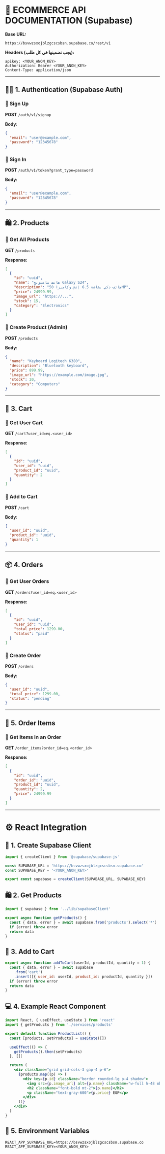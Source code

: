 # 🧾 ECOMMERCE API DOCUMENTATION (Supabase)

**Base URL:**  
```
https://bsvwzsxojblzgcscsbsn.supabase.co/rest/v1
```

**Headers (يجب تضمينها في كل طلب):**
```http
apikey: <YOUR_ANON_KEY>
Authorization: Bearer <YOUR_ANON_KEY>
Content-Type: application/json
```

---

## 🧍‍♂️ 1. Authentication (Supabase Auth)

### 🔹 Sign Up
**POST** `/auth/v1/signup`

**Body:**
```json
{
  "email": "user@example.com",
  "password": "12345678"
}
```

### 🔹 Sign In
**POST** `/auth/v1/token?grant_type=password`

**Body:**
```json
{
  "email": "user@example.com",
  "password": "12345678"
}
```

---

## 🛍️ 2. Products

### 🔹 Get All Products
**GET** `/products`

**Response:**
```json
[
  {
    "id": "uuid",
    "name": "هاتف سامسونج Galaxy S24",
    "description": "هاتف ذكي بشاشة 6.5 إنش وكاميرا 50MP",
    "price": 24999.99,
    "image_url": "https://...",
    "stock": 15,
    "category": "Electronics"
  }
]
```

### 🔹 Create Product (Admin)
**POST** `/products`

**Body:**
```json
{
  "name": "Keyboard Logitech K380",
  "description": "Bluetooth keyboard",
  "price": 899.99,
  "image_url": "https://example.com/image.jpg",
  "stock": 20,
  "category": "Computers"
}
```

---

## 🛒 3. Cart

### 🔹 Get User Cart
**GET** `/cart?user_id=eq.<user_id>`

**Response:**
```json
[
  {
    "id": "uuid",
    "user_id": "uuid",
    "product_id": "uuid",
    "quantity": 2
  }
]
```

### 🔹 Add to Cart
**POST** `/cart`

**Body:**
```json
{
  "user_id": "uuid",
  "product_id": "uuid",
  "quantity": 1
}
```

---

## 📦 4. Orders

### 🔹 Get User Orders
**GET** `/orders?user_id=eq.<user_id>`

**Response:**
```json
[
  {
    "id": "uuid",
    "user_id": "uuid",
    "total_price": 1299.00,
    "status": "paid"
  }
]
```

### 🔹 Create Order
**POST** `/orders`

**Body:**
```json
{
  "user_id": "uuid",
  "total_price": 1299.00,
  "status": "pending"
}
```

---

## 📃 5. Order Items

### 🔹 Get Items in an Order
**GET** `/order_items?order_id=eq.<order_id>`

**Response:**
```json
[
  {
    "id": "uuid",
    "order_id": "uuid",
    "product_id": "uuid",
    "quantity": 2,
    "price": 24999.99
  }
]
```

---

# ⚙️ React Integration

## 📁 1. Create Supabase Client
```js
import { createClient } from '@supabase/supabase-js'

const SUPABASE_URL = 'https://bsvwzsxojblzgcscsbsn.supabase.co'
const SUPABASE_KEY = '<YOUR_ANON_KEY>'

export const supabase = createClient(SUPABASE_URL, SUPABASE_KEY)
```

## 🛍️ 2. Get Products
```js
import { supabase } from '../lib/supabaseClient'

export async function getProducts() {
  const { data, error } = await supabase.from('products').select('*')
  if (error) throw error
  return data
}
```

## 🛒 3. Add to Cart
```js
export async function addToCart(userId, productId, quantity = 1) {
  const { data, error } = await supabase
    .from('cart')
    .insert([{ user_id: userId, product_id: productId, quantity }])
  if (error) throw error
  return data
}
```

## 💻 4. Example React Component
```jsx
import React, { useEffect, useState } from 'react'
import { getProducts } from './services/products'

export default function ProductList() {
  const [products, setProducts] = useState([])

  useEffect(() => {
    getProducts().then(setProducts)
  }, [])

  return (
    <div className="grid grid-cols-3 gap-4 p-6">
      {products.map((p) => (
        <div key={p.id} className="border rounded-lg p-4 shadow">
          <img src={p.image_url} alt={p.name} className="w-full h-48 object-cover rounded" />
          <h2 className="font-bold mt-2">{p.name}</h2>
          <p className="text-gray-600">{p.price} EGP</p>
        </div>
      ))}
    </div>
  )
}
```

## 🧩 5. Environment Variables
```
REACT_APP_SUPABASE_URL=https://bsvwzsxojblzgcscsbsn.supabase.co
REACT_APP_SUPABASE_KEY=<YOUR_ANON_KEY>
```
